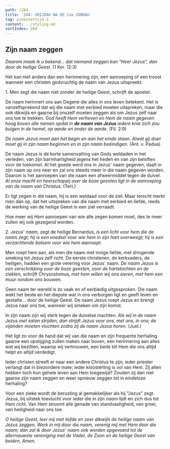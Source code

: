 ```yaml
---
path: /284
title: '284: VRIJDAG NA DE 11e ZONDAG'
tag: pinkstertijd-2
content: ../styling.md
sortIndex: 284
---
```


## Zijn naam zeggen

_Daarom maak ik u bekend... dat niemand zeggen kan "Heer Jezus", dan door de heilige Geest._ (1 Kor. 12:3)

Het kan niet anders dan een herinnering zijn, een aanroeping of een troost wanneer een christen godvruchtig de naam van Jezus uitspreekt.

1\. Men zegt die naam niet zonder de heilige Geest, schrijft de apostel.

De naam herinnert ons aan Degene die alles in ons leven betekent. Het is vanzelfsprekend dat wij die naam met eerbied moeten uitspreken, maar die ook dikwijls en gaarne bij onszelf moeten zeggen als om Jezus zelf naar ons toe te trekken. _God heeft Hem verheven en Hem de naam gegeven hoog boven alle namen opdat in __de naam van Jezus__ iedere knie zich zou buigen in de hemel, op aarde en onder de aarde._ (Fil. 2:9)

_De naam Jezus moet aan het begin en aan het einde staan. Alwat gij doet moet gij in zijn naam beginnen en in zijn naam beëindigen._ (Ant. v. Padua)

De naam Jezus is de korte samenvatting van Gods weldaden in het verleden, van zijn barmhartigheid jegens het heden en van zijn beloften voor de toekomst. Al het goede werd ons in Jezus' naam gegeven, daalt in zijn naam op ons neer en zal ons steeds meer in die naam gegeven worden. Daarom is het aanroepen van die naam een afweermiddel tegen de duivel. _Al onze macht en heerschappij over de boze geesten ligt in de aanroeping van de naam van Christus._ (Tert.)

Er ligt zegen in die naam, hij is een weldaad voor de ziel. Maar terecht merkt men dan op, dat het uitspreken van die naam met eerbied en liefde, reeds de werking van de heilige Geest in een ziel verraadt.

Hoe meer wij _Hem_ aanroepen van wie alle zegen komen moet, des te meer zullen wij ook gezegend worden.

2\. _Jezus' naam,_ zegt de heilige Bernardus, _is een licht voor hem die de naam zegt; hij is een voedsel voor wie hem in zijn hart overweegt; hij is een verzachtende balsem voor wie hem aanroept._

Men roept hem aan, als men die naam met innige liefde, met dringende smeking tot Jezus zelf richt. De eerste christenen, de kerkvaders, de heiligen, hadden een grote verering voor Jezus' naam. _De naam Jezus is een verschrikking voor de boze geesten, voor de hartstochten en de ziekten,_ schrijft Chrysostomus, _met hem willen wij ons sieren, met hem een muur rondom ons bouwen._

Geen naam ter wereld is zo vaak en of eerbiedig uitgesproken. Die naam wekt het beste en het diepste wat in ons verborgen ligt en geeft leven en gestalte... door de heilige Geest. De naam Jezus roept Jezus en brengt Jezus naar ons toe, wanneer wij smeken om zijn komst.

In zijn naam zijn wij sterk tegen de duivelse machten. _Als wij in de naam Jezus met satan strijden, dan strijdt Jezus voor ons, met ons, in ons; de vijanden moeten vluchten zodra zij de naam Jezus horen._ (Just.)

Het ligt zo voor de hand dat wij van die naam en zijn frequente herhaling gaarne een opstijging zullen maken naar boven, een herinnering aan alles wat wij bezitten, waarop wij vertrouwen, een bede tot Hem die ons altijd helpt en altijd verdedigt.

Ieder christen streeft er naar een andere Christus te zijn; ieder priester verlangt dat in biezondere mate; ieder kloosterling is vol van Hem. Zij allen hebben toch hun gehele leven aan Hem toegewijd? Zouden zij dan niet gaarne zijn naam zeggen en weer opnieuw zeggen tot in eindeloze herhaling?

Voor een zieke wordt de berusting al gemakkelijker als hij "Jezus" zegt. Jezus, bij uitstek toevlucht voor ieder die _in zijn naam_ lijdt en zich dus tot Hem richt. Van Hem stroomt alle genade van standvastigheid, van groei, van heiligheid naar ons toe.

_O heilige Geest, leer mij met liefde en zeer dikwijls de heilige naam van Jezus zeggen. Werk in mij door die naam, verenig mij met Hem door die naam; dan zal ik door Jezus' naam ook worden opgevoerd tot de allernauwste vereniging met de Vader, de Zoon en de heilige Geest van beiden, Amen._
